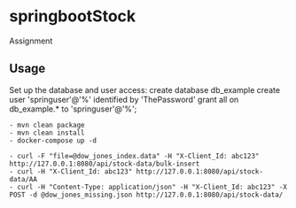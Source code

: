 # springbootStock
Assignment

## Usage

Set up the database and user access:
    create database db_example
    create user 'springuser'@'%' identified by 'ThePassword'
    grant all on db_example.* to 'springuser'@'%';

    - mvn clean package
    - mvn clean install
    - docker-compose up -d

    - curl -F "file=@dow_jones_index.data" -H "X-Client_Id: abc123" http://127.0.0.1:8080/api/stock-data/bulk-insert 
    - curl -H "X-Client_Id: abc123" http://127.0.0.1:8080/api/stock-data/AA
    - curl -H "Content-Type: application/json" -H "X-Client_Id: abc123" -X POST -d @dow_jones_missing.json http://127.0.0.1:8080/api/stock-data/
